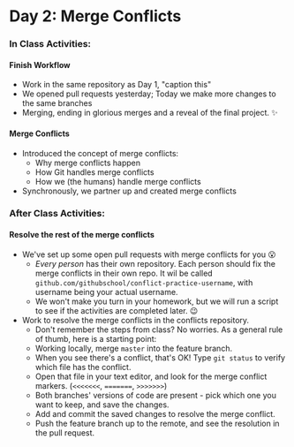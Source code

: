 # Day 2: Merge Conflicts

### In Class Activities:

#### Finish Workflow
- Work in the same repository as Day 1, "caption this"
- We opened pull requests yesterday; Today we make more changes to the same branches
- Merging, ending in glorious merges and a reveal of the final project. :sparkles:

#### Merge Conflicts
- Introduced the concept of merge conflicts:
  - Why merge conflicts happen
  - How Git handles merge conflicts
  - How we (the humans) handle merge conflicts
- Synchronously, we partner up and created merge conflicts  

### After Class Activities:

#### Resolve the rest of the merge conflicts
- We've set up some open pull requests with merge conflicts for you :open_mouth:
  - _Every person_ has their own repository. Each person should fix the merge conflicts in their own repo. It wil be called `github.com/githubschool/conflict-practice-username`, with username being your actual username.
  - We won't make you turn in your homework, but we will run a script to see if the activities are completed later. :wink:
- Work to resolve the merge conflicts in the conflicts repository.
  - Don't remember the steps from class? No worries. As a general rule of thumb, here is a starting point:
  - Working locally, merge `master` into the feature branch.
  - When you see there's a conflict, that's OK! Type `git status` to verify which file has the conflict.
  - Open that file in your text editor, and look for the merge conflict markers. (`<<<<<<<`, `=======`, `>>>>>>>`)
  - Both branches' versions of code are present - pick which one you want to keep, and save the changes.
  - Add and commit the saved changes to resolve the merge conflict.
  - Push the feature branch up to the remote, and see the resolution in the pull request.
